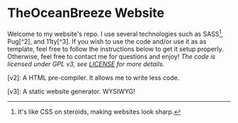 # TheOceanBreeze Website
Welcome to my website's repo. I use several technologies such as SASS[^1], Pug[^2], and 11ty[^3]. If you wish to use the code and/or use it as as template, feel free to follow the instructions below to get it setup properly. Otherwise, feel free to contact me for questions and enjoy! *The code is licensed under GPL v3, see [LICENSE](LICENSE) for more details.*


[^1]: It's like CSS on steroids, making websites look sharp.

[v2]: A HTML pre-compiler. It allows me to write less code.

[v3]: A static website generator. WYSIWYG!